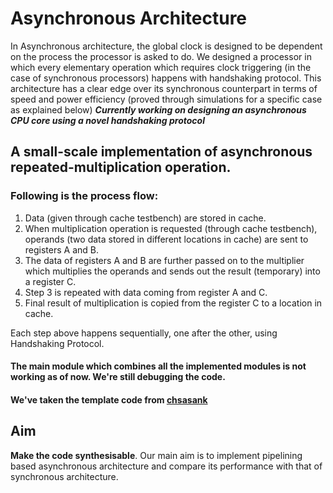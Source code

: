 # Asynchronous Architecture

In Asynchronous architecture, the global clock is designed to be dependent on the process the processor is asked to do. We designed a processor in which every elementary operation which requires clock triggering (in the case of synchronous processors) happens with handshaking protocol. This architecture has a clear edge over its synchronous counterpart in terms of speed and power efficiency (proved through simulations for a specific case as explained below)
_**Currently working on designing an asynchronous CPU core using a novel handshaking protocol**_

## A small-scale implementation of asynchronous repeated-multiplication operation. 

### Following is the process flow: 

1. Data (given through cache testbench) are stored in cache. 
2. When multiplication operation is requested (through cache testbench), operands (two data stored in different locations in cache) are sent to registers A and B. 
3. The data of registers A and B are further passed on to the multiplier which multiplies the operands and sends out the result (temporary) into a register C.
4. Step 3 is repeated with data coming from register A and C. 
5. Final result of multiplication is copied from the register C to a location in cache.

Each step above happens sequentially, one after the other, using Handshaking Protocol.

#### The main module which combines all the implemented modules is not working as of now. We're still debugging the code.

#### We've taken the template code from [chsasank](https://github.com/chsasank/ARM7)

## Aim
**Make the code synthesisable**.
Our main aim is to implement pipelining based asynchronous architecture and compare its performance with that of synchronous architecture. 


